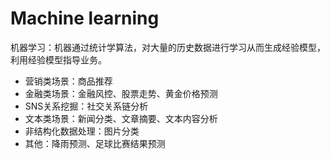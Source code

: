 # Machine learning

机器学习：机器通过统计学算法，对大量的历史数据进行学习从而生成经验模型，利用经验模型指导业务。

* 营销类场景：商品推荐
* 金融类场景：金融风控、股票走势、黄金价格预测
* SNS关系挖掘：社交关系链分析
* 文本类场景：新闻分类、文章摘要、文本内容分析
* 非结构化数据处理：图片分类
* 其他：降雨预测、足球比赛结果预测
